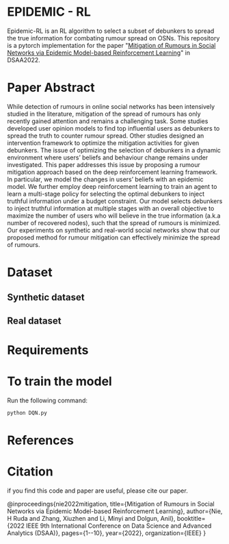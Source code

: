# EPIDEMIC - RL
Epidemic-RL is an RL algorithm to select a subset of debunkers to spread the true information for combating rumour spread on OSNs.
This repository is a pytorch implementation for the paper "[Mitigation of Rumours in Social Networks via Epidemic Model-based Reinforcement Learning](https://ieeexplore.ieee.org/abstract/document/10032384)" in DSAA2022.

# Paper Abstract
While detection of rumours in online social networks has been intensively studied in the literature, mitigation of the spread of rumours has only recently gained attention and remains a challenging task. Some studies developed user opinion models to find top influential users as debunkers to spread the truth to counter rumour spread. Other studies designed an intervention framework to optimize the mitigation activities for given debunkers. The issue of optimizing the selection of debunkers in a dynamic environment where users’ beliefs and behaviour change remains under investigated. This paper addresses this issue by proposing a rumour mitigation approach based on the deep reinforcement learning framework. In particular, we model the changes in users’ beliefs with an epidemic model. We further employ deep reinforcement learning to train an agent to learn a multi-stage policy for selecting the optimal debunkers to inject truthful information under a budget constraint. Our model selects debunkers to inject truthful information at multiple stages with an overall objective to maximize the number of users who will believe in the true information (a.k.a number of recovered nodes), such that the spread of rumours is minimized. Our experiments on synthetic and real-world social networks show that our proposed method for rumour mitigation can effectively minimize the spread of rumours.

# Dataset
## Synthetic dataset
## Real dataset

# Requirements

# To train the model
Run the following command:
```bash
python DQN.py
```
# References

# Citation
if you find this code and paper are useful, please cite our paper.

@inproceedings{nie2022mitigation,
  title={Mitigation of Rumours in Social Networks via Epidemic Model-based Reinforcement Learning},
  author={Nie, H Ruda and Zhang, Xiuzhen and Li, Minyi and Dolgun, Anil},
  booktitle={2022 IEEE 9th International Conference on Data Science and Advanced Analytics (DSAA)},
  pages={1--10},
  year={2022},
  organization={IEEE}
}

